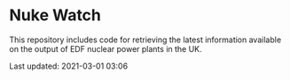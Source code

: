 # Nuke Watch

This repository includes code for retrieving the latest information available on the output of EDF nuclear power plants in the UK.

Last updated: 2021-03-01 03:06